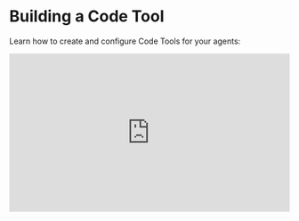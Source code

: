 # Building a Code Tool

Learn how to create and configure Code Tools for your agents:
<div style="padding:56.25% 0 0 0;position:relative;"><iframe src="https://player.vimeo.com/video/1058954848" style="position:absolute;top:0;left:0;width:100%;height:100%;" title="Agent Platform Overview" frameborder="0" allow="autoplay; picture-in-picture; web-share" referrerpolicy="strict-origin-when-cross-origin" allowfullscreen></iframe></div>